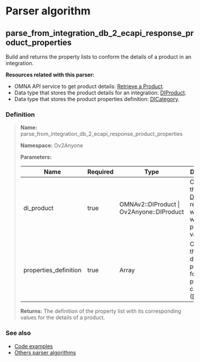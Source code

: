 # Parser algorithm
 
## parse_from_integration_db_2_ecapi_response_product_properties

Build and returns the property lists to conform the details of a product in an integration.

**Resources related with this parser:**

* OMNA API service to get product details: [Retrieve a Product](//https://doc-api.omna.io/api-spec/index.html#operation/get_product_beta_).
* Data type that stores the product details for an integration: [DIProduct](../data-types/DIProduct.md).
* Data type that stores the product properties definition: [DICategory](../data-types/DICategory.md).
    
### Definition

> **Name:** parse_from_integration_db_2_ecapi_response_product_properties
> 
> **Namespace:** Ov2Anyone
>
> **Parameters:**
> 
> | Name | Required | Type | Description |
> | ---- | -------- | ---- | ----------- |
> | di_product | true | OMNAv2::DIProduct \| Ov2Anyone::DIProduct | Contains the [DIProduct](../data-types/DIProduct.md) record from which you will get the property values. |
> | properties_definition | true | Array | Contains the definition of properties for a product category ([DICategory](../data-types/DICategory.md) |
>
> **Returns:** The definition of the property list with its corresponding values ​​for the details of a product.

### See also
* [Code examples](https://cenit.io/algorithm?f[name][40703][o]=is&f[name][40703][v]=parse_from_integration_db_2_ecapi_response_product_properties&f[namespace][40840][o]=starts_with&f[namespace][40840][v]=Ov2)
* [Others parser algorithms](overview?id=parse_from_integration_db_2_ecapi_response_product_properties)